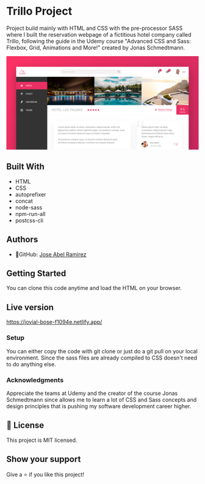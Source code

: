 # Trillo Project

Project build mainly with HTML and CSS with the pre-processor SASS where I built the reservation webpage of a fictitious hotel company called Trillo, following the guide in the Udemy course "Advanced CSS and Sass: Flexbox, Grid, Animations and More!" created by Jonas Schmedtmann.

![screenshot](./app_screenshot.png)


## Built With
- HTML
- CSS
- autoprefixer
- concat
- node-sass
- npm-run-all
- postcss-cli

## Authors

- 👤GitHub: [Jose Abel Ramirez](https://github.com/jose-Abel)

## Getting Started
You can clone this code anytime and load the HTML on your browser.

## Live version
https://jovial-bose-f1094e.netlify.app/

### Setup
You can either copy the code with git clone or just do a git pull on your local environment. Since the sass files are already compiled to CSS doesn't need to do anything else.


### Acknowledgments
Appreciate the teams at Udemy and the creator of the course Jonas Schmedtmann since allows me to learn a lot of CSS and Sass concepts and design principles that is pushing my software development career higher.


## 📝 License
This project is MIT licensed.


## Show your support
Give a ⭐️ if you like this project!